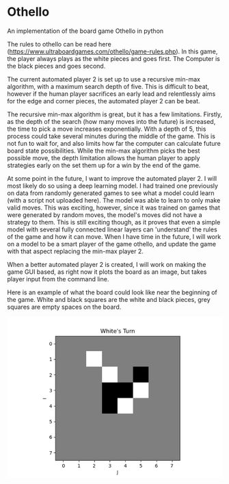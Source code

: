 # Othello
An implementation of the board game Othello in python

The rules to othello can be read here (https://www.ultraboardgames.com/othello/game-rules.php). In this game, the player always plays as the white pieces and goes first. The Computer is the black pieces and goes second.

The current automated player 2 is set up to use a recursive min-max algorithm, with a maximum search depth of five. This is difficult to beat, however if the human player sacrifices an early lead and relentlessly aims for the edge and corner pieces, the automated player 2 can be beat.

The recursive min-max algorithm is great, but it has a few limitations. Firstly, as the depth of the search (how many moves into the future) is increased, the time to pick a move increases exponentially. With a depth of 5, this process could take several minutes during the middle of the game. This is not fun to wait for, and also limits how far the computer can calculate future board state possibilities. While the min-max algorithm picks the best possible move, the depth limitation allows the human player to apply strategies early on the set them up for a win by the end of the game.

At some point in the future, I want to improve the automated player 2. I will most likely do so using a deep learning model. I had trained one previously on data from randomly generated games to see what a model could learn (with a script not uploaded here). The model was able to learn to only make valid moves. This was exciting, however, since it was trained on games that were generated by random moves, the model's moves did not have a strategy to them. This is still exciting though, as it proves that even a simple model with several fully connected linear layers can 'understand' the rules of the game and how it can move. When I have time in the future, I will work on a model to be a smart player of the game othello, and update the game with that aspect replacing the min-max player 2.

When a better automated player 2 is created, I will work on making the game GUI based, as right now it plots the board as an image, but takes player input from the command line.

Here is an example of what the board could look like near the beginning of the game. White and black squares are the white and black pieces, grey squares are empty spaces on the board.

![alt text](https://github.com/ajbrookhouse/Othello/blob/master/Images/Example_Board.png)
